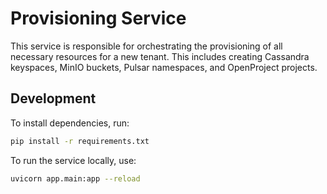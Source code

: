 
# Provisioning Service

This service is responsible for orchestrating the provisioning of all necessary resources for a new tenant. This includes creating Cassandra keyspaces, MinIO buckets, Pulsar namespaces, and OpenProject projects.

## Development

To install dependencies, run:

```bash
pip install -r requirements.txt
```

To run the service locally, use:

```bash
uvicorn app.main:app --reload
``` 